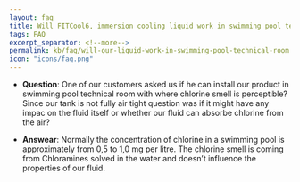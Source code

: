 ```yaml
---
layout: faq
title: Will FITCool6, immersion cooling liquid work in swimming pool technical room?
tags: FAQ
excerpt_separator: <!--more-->
permalink: kb/faq/will-our-liquid-work-in-swimming-pool-technical-room
icon: "icons/faq.png"
---
```

* **Question**: One of our customers asked us if he can install our product in swimming pool technical room with where chlorine smell is perceptible? Since our tank is not fully air tight question was if it might have any impac on the fluid itself or whether our fluid can absorbe chlorine from the air?

* **Answear**: Normally the concentration of chlorine in a swimming pool is approximately from 0,5 to 1,0 mg per litre. The chlorine smell is coming from Chloramines solved in the water and doesn’t influence the properties of our fluid.

<!--more-->

